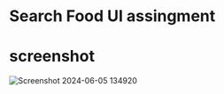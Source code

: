 # Search Food UI assingment

# screenshot

![Screenshot 2024-06-05 134920](https://github.com/anuragk16/SearchFood-UI/assets/90235816/62e77d01-120f-4505-ae9f-6b6999d07880)
